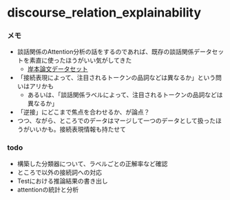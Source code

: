 # discourse_relation_explainability

### メモ
- 談話関係のAttention分析の話をするのであれば、既存の談話関係データセットを素直に使ったほうがいい気がしてきた
  - [岸本論文データセット](https://github.com/ku-nlp/KWDLC)
- 「接続表現によって、注目されるトークンの品詞などは異なるか」という問いはアリかも
  - あるいは、「談話関係ラベルによって、注目されるトークンの品詞などは異なるか」
- 「逆接」にどこまで焦点を合わせるか、が論点？
- つつ、ながら、ところでのデータはマージして一つのデータとして扱ったほうがいいかも。接続表現情報も持たせて

### todo
- 構築した分類器について、ラベルごとの正解率など確認
- ところで以外の接続詞への対応
- Testにおける推論結果の書き出し
- attentionの統計と分析
